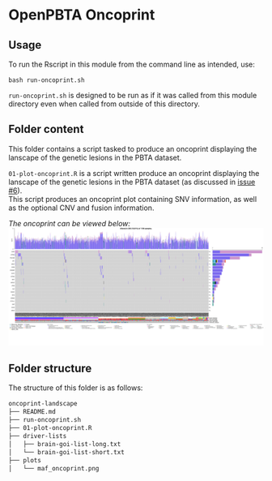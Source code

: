 # OpenPBTA Oncoprint

## Usage

To run the Rscript in this module from the command line as intended, use:

```
bash run-oncoprint.sh
```

`run-oncoprint.sh` is designed to be run as if it was called from this module directory even when called from outside of this directory.

## Folder content

This folder contains a script tasked to produce an oncoprint displaying the lanscape of the genetic lesions in the PBTA dataset.

`01-plot-oncoprint.R` is a script written produce an oncoprint displaying the lanscape of the genetic lesions in the PBTA dataset (as discussed in [issue #6](https://github.com/AlexsLemonade/OpenPBTA-analysis/issues/6)).  
This script produces an oncoprint plot containing SNV information, as well as the optional CNV and fusion information.   

_The oncoprint can be viewed below:_
![Oncoprint](plots/maf_oncoprint.png)

## Folder structure 

The structure of this folder is as follows:

```
oncoprint-landscape
├── README.md
├── run-oncoprint.sh
├── 01-plot-oncoprint.R
├── driver-lists
│   ├── brain-goi-list-long.txt
│   └── brain-goi-list-short.txt
├── plots
│   └── maf_oncoprint.png

```
